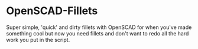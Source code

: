 # OpenSCAD-Fillets
Super simple, 'quick' and dirty fillets with OpenSCAD for when you've made something cool but now you need fillets and don't want to redo all the hard work you put in the script.
